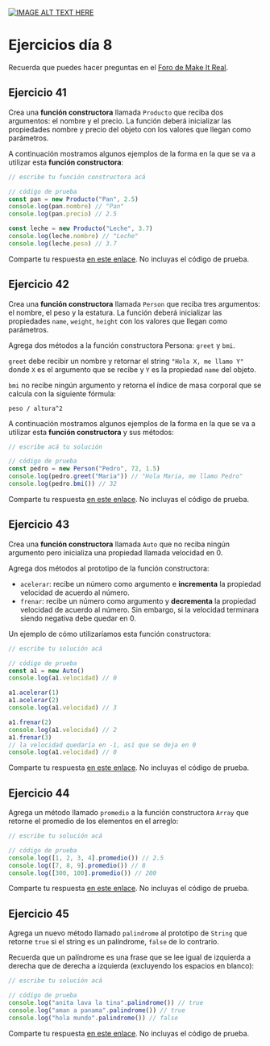 [![IMAGE ALT TEXT HERE](http://img.youtube.com/vi/gSTik8GpDG4/1.jpg)](https://youtu.be/gSTik8GpDG4h)

# Ejercicios día 8

Recuerda que puedes hacer preguntas en el [Foro de Make It Real](https://foro.makeitreal.camp/c/curso-javascript-sept-2020/6).

## Ejercicio 41

Crea una **función constructora** llamada `Producto` que reciba dos argumentos: el nombre y el precio. La función deberá inicializar las propiedades nombre y precio del objeto con los valores que llegan como parámetros.

A continuación mostramos algunos ejemplos de la forma en la que se va a utilizar esta **función constructora**:

```javascript
// escribe tu función constructora acá

// código de prueba
const pan = new Producto("Pan", 2.5)
console.log(pan.nombre) // "Pan"
console.log(pan.precio) // 2.5

const leche = new Producto("Leche", 3.7)
console.log(leche.nombre) // "Leche"
console.log(leche.peso) // 3.7
```

Comparte tu respuesta [en este enlace](https://foro.makeitreal.camp/t/respuestas-ejercicio-41/537). No incluyas el código de prueba.

## Ejercicio 42

Crea una **función constructora** llamada `Person` que reciba tres argumentos: el nombre, el peso y la estatura. La función deberá inicializar las propiedades `name`, `weight`, `height` con los valores que llegan como parámetros.

Agrega dos métodos a la función constructora Persona: `greet` y `bmi`.

`greet` debe recibir un nombre y retornar el string `"Hola X, me llamo Y"` donde `X` es el argumento que se recibe y `Y` es la propiedad `name` del objeto.

`bmi` no recibe ningún argumento y retorna el índice de masa corporal que se calcula con la siguiente fórmula:

`peso / altura^2`

A continuación mostramos algunos ejemplos de la forma en la que se va a utilizar esta **función constructora** y sus métodos:

```javascript
// escribe acá tu solución

// código de prueba
const pedro = new Person("Pedro", 72, 1.5)
console.log(pedro.greet("Maria")) // "Hola Maria, me llamo Pedro"
console.log(pedro.bmi()) // 32
```

Comparte tu respuesta [en este enlace](https://foro.makeitreal.camp/t/respuestas-ejercicio-42/538). No incluyas el código de prueba.

## Ejercicio 43

Crea una **función constructora** llamada `Auto` que no reciba ningún argumento pero inicializa una propiedad llamada velocidad en 0.

Agrega dos métodos al prototipo de la función constructora:

* `acelerar`: recibe un número como argumento e **incrementa** la propiedad velocidad de acuerdo al número.
* `frenar`: recibe un número como argumento y **decrementa** la propiedad velocidad de acuerdo al número. Sin embargo, si la velocidad terminara siendo negativa debe quedar en 0.

Un ejemplo de cómo utilizaríamos esta función constructora:

```javascript
// escribe tu solución acá

// código de prueba
const a1 = new Auto()
console.log(a1.velocidad) // 0

a1.acelerar(1)
a1.acelerar(2)
console.log(a1.velocidad) // 3

a1.frenar(2)
console.log(a1.velocidad) // 2
a1.frenar(3)
// la velocidad quedaría en -1, así que se deja en 0
console.log(a1.velocidad) // 0
```

Comparte tu respuesta [en este enlace](https://foro.makeitreal.camp/t/respuestas-ejercicio-43/539). No incluyas el código de prueba.

## Ejercicio 44

Agrega un método llamado `promedio` a la función constructora `Array` que retorne el promedio de los elementos en el arreglo:

```javascript
// escribe tu solución acá

// código de prueba
console.log([1, 2, 3, 4].promedio()) // 2.5
console.log([7, 8, 9].promedio()) // 8
console.log([300, 100].promedio()) // 200
```

Comparte tu respuesta [en este enlace](https://foro.makeitreal.camp/t/respuestas-ejercicio-44/540). No incluyas el código de prueba.

## Ejercicio 45

Agrega un nuevo método llamado `palindrome` al prototipo de `String` que retorne `true` si el string es un palíndrome, `false` de lo contrario.

Recuerda que un palíndrome es una frase que se lee igual de izquierda a derecha que de derecha a izquierda (excluyendo los espacios en blanco):

```javascript
// escribe tu solución acá

// código de prueba
console.log("anita lava la tina".palindrome()) // true
console.log("aman a panama".palindrome()) // true
console.log("hola mundo".palindrome()) // false
```

Comparte tu respuesta [en este enlace](https://foro.makeitreal.camp/t/respuestas-ejercicio-45/541). No incluyas el código de prueba.
